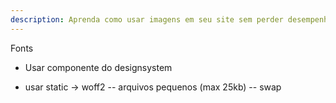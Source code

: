 ```yaml
---
description: Aprenda como usar imagens em seu site sem perder desempenho.
---
```


Fonts

- Usar componente do designsystem

- usar static -> woff2 -- arquivos pequenos (max 25kb) -- swap

<style>
@font-face {
  font-family: 'Poppins';
  font-style: normal;
  font-weight: 400;
  font-display: swap; // usar swap ou optional para impactar o FCP/LCP o mininmo
  src: url(/live/invoke/website/loaders/asset.ts?src=https://example.com/xpto.ttf?v=20240110) format('truetype'); // Importante url self hosted
}
</style>
